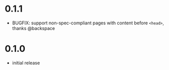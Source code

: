 # 0.1.1
 - BUGFIX: support non-spec-compliant pages with content before `<head>`, thanks @backspace

# 0.1.0
 - initial release